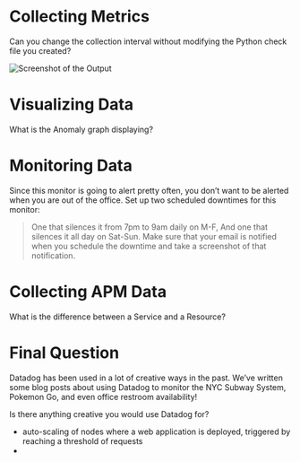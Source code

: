 # Collecting Metrics
Can you change the collection interval without modifying the Python check file you created?

![Screenshot of the Output](https://github.com/adelhaider/To-Do-List-using-Flask-and-MongoDB/blob/master/static/images/check-collection-interval.png?raw=true "Screenshot of Output")

 # Visualizing Data
What is the Anomaly graph displaying?

 # Monitoring Data
Since this monitor is going to alert pretty often, you don’t want to be alerted when you are out of the office. Set up two scheduled downtimes for this monitor:
> One that silences it from 7pm to 9am daily on M-F,
> And one that silences it all day on Sat-Sun.
> Make sure that your email is notified when you schedule the downtime and take a screenshot of that notification.

# Collecting APM Data
What is the difference between a Service and a Resource?

# Final Question
Datadog has been used in a lot of creative ways in the past. We’ve written some blog posts about using Datadog to monitor the NYC Subway System, Pokemon Go, and even office restroom availability!

Is there anything creative you would use Datadog for?
- auto-scaling of nodes where a web application is deployed, triggered by reaching a threshold of requests 
-
